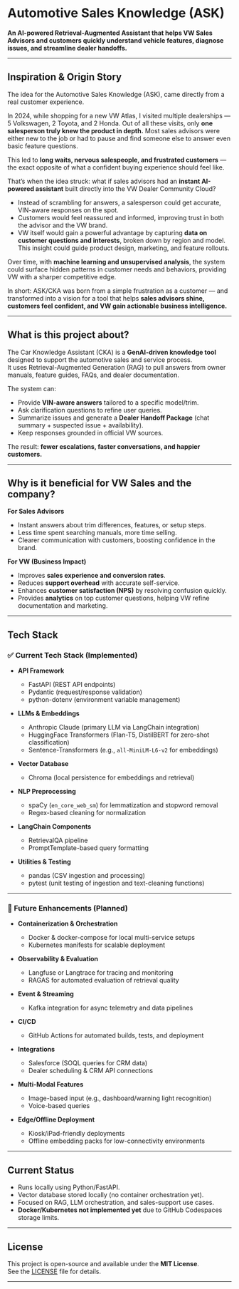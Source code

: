 # Automotive Sales Knowledge (ASK)

**An AI-powered Retrieval-Augmented Assistant that helps VW Sales Advisors and customers quickly understand vehicle features, diagnose issues, and streamline dealer handoffs.**

---
## Inspiration & Origin Story  

The idea for the Automotive Sales Knowledge (ASK), came directly from a real customer experience.  

In 2024, while shopping for a new VW Atlas, I visited multiple dealerships — 5 Volkswagen, 2 Toyota, and 2 Honda. Out of all these visits, only **one salesperson truly knew the product in depth.** Most sales advisors were either new to the job or had to pause and find someone else to answer even basic feature questions.  

This led to **long waits, nervous salespeople, and frustrated customers** — the exact opposite of what a confident buying experience should feel like.  

That’s when the idea struck: what if sales advisors had an **instant AI-powered assistant** built directly into the VW Dealer Community Cloud?  

- Instead of scrambling for answers, a salesperson could get accurate, VIN-aware responses on the spot.  
- Customers would feel reassured and informed, improving trust in both the advisor and the VW brand.  
- VW itself would gain a powerful advantage by capturing **data on customer questions and interests**, broken down by region and model. This insight could guide product design, marketing, and feature rollouts.  

Over time, with **machine learning and unsupervised analysis**, the system could surface hidden patterns in customer needs and behaviors, providing VW with a sharper competitive edge.  

In short: ASK/CKA was born from a simple frustration as a customer — and transformed into a vision for a tool that helps **sales advisors shine, customers feel confident, and VW gain actionable business intelligence.**  

---
## What is this project about?

The Car Knowledge Assistant (CKA) is a **GenAI-driven knowledge tool** designed to support the automotive sales and service process.  
It uses Retrieval-Augmented Generation (RAG) to pull answers from owner manuals, feature guides, FAQs, and dealer documentation.  

The system can:
- Provide **VIN-aware answers** tailored to a specific model/trim.
- Ask clarification questions to refine user queries.
- Summarize issues and generate a **Dealer Handoff Package** (chat summary + suspected issue + availability).
- Keep responses grounded in official VW sources.

The result: **fewer escalations, faster conversations, and happier customers.**

---

## Why is it beneficial for VW Sales and the company?

**For Sales Advisors**
- Instant answers about trim differences, features, or setup steps.
- Less time spent searching manuals, more time selling.
- Clearer communication with customers, boosting confidence in the brand.

**For VW (Business Impact)**
- Improves **sales experience and conversion rates**.
- Reduces **support overhead** with accurate self-service.
- Enhances **customer satisfaction (NPS)** by resolving confusion quickly.
- Provides **analytics** on top customer questions, helping VW refine documentation and marketing.

---

## Tech Stack

### ✅ Current Tech Stack (Implemented)

- **API Framework**
  - FastAPI (REST API endpoints)
  - Pydantic (request/response validation)
  - python-dotenv (environment variable management)

- **LLMs & Embeddings**
  - Anthropic Claude (primary LLM via LangChain integration)
  - HuggingFace Transformers (Flan-T5, DistilBERT for zero-shot classification)
  - Sentence-Transformers (e.g., `all-MiniLM-L6-v2` for embeddings)

- **Vector Database**
  - Chroma (local persistence for embeddings and retrieval)

- **NLP Preprocessing**
  - spaCy (`en_core_web_sm`) for lemmatization and stopword removal
  - Regex-based cleaning for normalization

- **LangChain Components**
  - RetrievalQA pipeline
  - PromptTemplate-based query formatting

- **Utilities & Testing**
  - pandas (CSV ingestion and processing)
  - pytest (unit testing of ingestion and text-cleaning functions)

---

### 🚀 Future Enhancements (Planned)

- **Containerization & Orchestration**
  - Docker & docker-compose for local multi-service setups
  - Kubernetes manifests for scalable deployment

- **Observability & Evaluation**
  - Langfuse or Langtrace for tracing and monitoring
  - RAGAS for automated evaluation of retrieval quality

- **Event & Streaming**
  - Kafka integration for async telemetry and data pipelines

- **CI/CD**
  - GitHub Actions for automated builds, tests, and deployment

- **Integrations**
  - Salesforce (SOQL queries for CRM data)
  - Dealer scheduling & CRM API connections

- **Multi-Modal Features**
  - Image-based input (e.g., dashboard/warning light recognition)
  - Voice-based queries

- **Edge/Offline Deployment**
  - Kiosk/iPad-friendly deployments
  - Offline embedding packs for low-connectivity environments

---

## Current Status

- Runs locally using Python/FastAPI.  
- Vector database stored locally (no container orchestration yet).  
- Focused on RAG, LLM orchestration, and sales-support use cases.  
- **Docker/Kubernetes not implemented yet** due to GitHub Codespaces storage limits.  

---

## License

This project is open-source and available under the **MIT License**.  
See the [LICENSE](./LICENSE) file for details.

---
